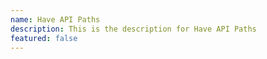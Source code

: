```yaml
---
name: Have API Paths
description: This is the description for Have API Paths
featured: false
---
```

